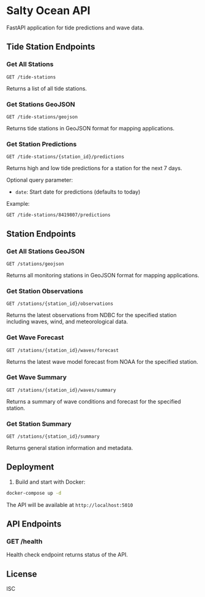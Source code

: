 # Salty Ocean API

FastAPI application for tide predictions and wave data.

## Tide Station Endpoints

### Get All Stations

```
GET /tide-stations
```

Returns a list of all tide stations.

### Get Stations GeoJSON

```
GET /tide-stations/geojson
```

Returns tide stations in GeoJSON format for mapping applications.

### Get Station Predictions

```
GET /tide-stations/{station_id}/predictions
```

Returns high and low tide predictions for a station for the next 7 days.

Optional query parameter:

- `date`: Start date for predictions (defaults to today)

Example:

```
GET /tide-stations/8419807/predictions
```

## Station Endpoints

### Get All Stations GeoJSON

```
GET /stations/geojson
```

Returns all monitoring stations in GeoJSON format for mapping applications.

### Get Station Observations

```
GET /stations/{station_id}/observations
```

Returns the latest observations from NDBC for the specified station including waves, wind, and meteorological data.

### Get Wave Forecast

```
GET /stations/{station_id}/waves/forecast
```

Returns the latest wave model forecast from NOAA for the specified station.

### Get Wave Summary

```
GET /stations/{station_id}/waves/summary
```

Returns a summary of wave conditions and forecast for the specified station.

### Get Station Summary

```
GET /stations/{station_id}/summary
```

Returns general station information and metadata.

## Deployment

1. Build and start with Docker:

```bash
docker-compose up -d
```

The API will be available at `http://localhost:5010`

## API Endpoints

### GET /health

Health check endpoint returns status of the API.

## License

ISC

